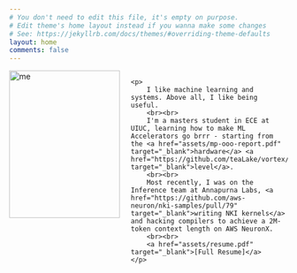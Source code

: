 ```yaml
---
# You don't need to edit this file, it's empty on purpose.
# Edit theme's home layout instead if you wanna make some changes
# See: https://jekyllrb.com/docs/themes/#overriding-theme-defaults
layout: home
comments: false
---
```


<div class="container" style="display: flex; justify-content: flex-end; width: 100%;">
    <img src="../images/me.jpg" alt="me" style="width:200px; height:267px; float:left; padding-right:20px;"/>

    <p>
        I like machine learning and systems. Above all, I like being useful.
        <br><br>
        I'm a masters student in ECE at UIUC, learning how to make ML Accelerators go brrr - starting from the <a href="assets/mp-ooo-report.pdf" target="_blank">hardware</a> <a href="https://github.com/teaLake/vortex/commit/25859c46f9e0e8f56705dd67154bcc8e592f1e6d" target="_blank">level</a>.
        <br><br>
        Most recently, I was on the Inference team at Annapurna Labs, <a href="https://github.com/aws-neuron/nki-samples/pull/79" target="_blank">writing NKI kernels</a> and hacking compilers to achieve a 2M-token context length on AWS NeuronX.
        <br><br>
        <a href="assets/resume.pdf" target="_blank">[Full Resume]</a>
    </p>
</div>